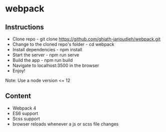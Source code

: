 # webpack

## Instructions

* Clone repo - git clone https://github.com/ghiath-jarioudieh/webpack.git
* Change to the cloned repo's folder - cd webpack
* Install dependencies - npm install
* Start the server - npm run serve
* Build the app - npm run build
* Navigate to localhost:3500 in the browser
* Enjoy!

Note: Use a node version <= 12

## Content
* Webpack 4
* ES6 support
* Scss support
* browser reloads whenever a js or scss file changes
